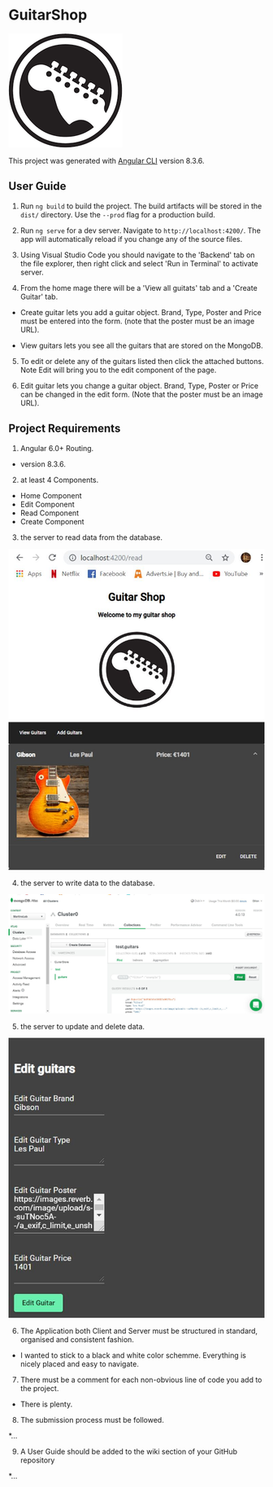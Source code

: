 # GuitarShop
![Alt text](https://github.com/dillonoc98/GuitarStoreAPP/blob/master/src/assets/image/guitar_logo.png?raw=true "Title")

This project was generated with [Angular CLI](https://github.com/angular/angular-cli) version 8.3.6.

## User Guide
1. Run `ng build` to build the project. The build artifacts will be stored in the `dist/` directory. Use the `--prod` flag for a production build.

2. Run `ng serve` for a dev server. Navigate to `http://localhost:4200/`. The app will automatically reload if you change any of the source files.

3. Using Visual Studio Code you should navigate to the 'Backend' tab on the file explorer, then right click and select 'Run in Terminal' to activate server.

4. From the home mage there will be a 'View all guitats' tab and a 'Create Guitar' tab.

* Create guitar lets you add a guitar object. Brand, Type, Poster and Price must be entered into the form. (note that the poster must be an image URL).

* View guitars lets you see all the guitars that are stored on the MongoDB.

5. To edit or delete any of the guitars listed then click the attached buttons. Note Edit will bring you to the edit component of the page.

6. Edit guitar lets you change a guitar object. Brand, Type, Poster or Price can be changed in the edit form. (Note that the poster must be an image URL).


## Project Requirements
1. Angular 6.0+ Routing.

* version 8.3.6.


2. at least 4 Components.

* Home Component
* Edit Component
* Read Component
* Create Component


3. the server to read data from the database.

![](https://github.com/dillonoc98/GuitarStoreAPP/blob/master/src/assets/image/Home.JPG?raw=true "Title")


4. the server to write data to the database.

![](https://github.com/dillonoc98/GuitarStoreAPP/blob/master/src/assets/image/mongo.JPG?raw=true "Title")


5. the server to update and delete data.

![](https://github.com/dillonoc98/GuitarStoreAPP/blob/master/src/assets/image/edit.JPG?raw=true "Title")


6. The Application both Client and Server must be structured in standard, organised
and consistent fashion.

* I wanted to stick to a black and white color schemme. Everything is nicely placed and easy to navigate.


7. There must be a comment for each non-obvious line of code you add to the project.

* There is plenty.


8. The submission process must be followed.

*...


9. A User Guide should be added to the wiki section of your GitHub repository

 *...

